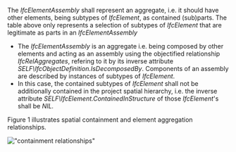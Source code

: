 The _IfcElementAssembly_ shall represent an aggregate, i.e. it should have other elements, being subtypes of _IfcElement_, as contained (sub)parts. The table above only represents a selection of subtypes of _IfcElement_ that are legitimate as parts in an _IfcElementAssembly_

* The _IfcElementAssembly_ is an aggregate i.e. being composed by other elements and acting as an assembly using the objectified relationship _IfcRelAggregates_, refering to it by its inverse attribute _SELF\IfcObjectDefinition.IsDecomposedBy_. Components of an assembly are described by instances of subtypes of _IfcElement_.
* In this case, the contained subtypes of _IfcElement_ shall not be additionally contained in the project spatial hierarchy, i.e. the inverse attribute _SELF\IfcElement.ContainedInStructure_ of those _IfcElement_'s shall be _NIL._

Figure 1 illustrates spatial containment and element aggregation relationships.

!["containment relationships"](../../../figures/ifcelementassembly-containment.png "Figure 1 &mdash; Element assembly containment")